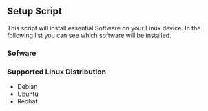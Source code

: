 ## Setup Script

This script will install essential Software on your Linux device.
In the following list you can see which software will be installed.

### Sofware


### Supported Linux Distribution
- Debian
- Ubuntu
- Redhat